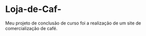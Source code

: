 # Loja-de-Caf-
Meu projeto de conclusão de curso foi a realização de um site de comercialização de café.
